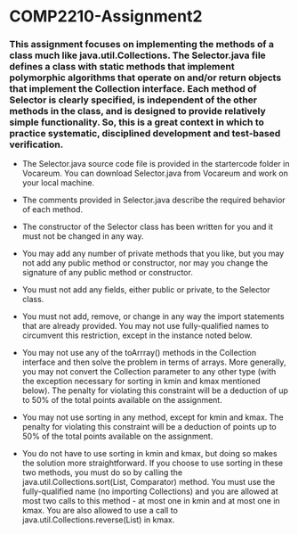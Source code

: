 # COMP2210-Assignment2

### This assignment focuses on implementing the methods of a class much like java.util.Collections. The Selector.java file defines a class with static methods that implement polymorphic algorithms that operate on and/or return objects that implement the Collection interface. Each method of Selector is clearly specified, is independent of the other methods in the class, and is designed to provide relatively simple functionality. So, this is a great context in which to practice systematic, disciplined development and test-based verification.

- The Selector.java source code file is provided in the startercode folder in Vocareum. You can download Selector.java from Vocareum and work on your local machine.

- The comments provided in Selector.java describe the required behavior of each method.

- The constructor of the Selector class has been written for you and it must not be changed in any way.

- You may add any number of private methods that you like, but you may not add any public method or constructor, nor may you change the signature of any public method or constructor.

- You must not add any fields, either public or private, to the Selector class.

- You must not add, remove, or change in any way the import statements that are already provided. You may not use fully-qualified names to circumvent this restriction, except in the instance noted below.

- You may not use any of the toArrray() methods in the Collection interface and then solve the problem in terms of arrays. More generally, you may not convert the Collection parameter to any other type (with the exception necessary for sorting in kmin and kmax mentioned below). The penalty for violating this constraint will be a deduction of up to 50% of the total points available on the assignment.

- You may not use sorting in any method, except for kmin and kmax. The penalty for violating this constraint will be a deduction of points up to 50% of the total points available on the assignment.

- You do not have to use sorting in kmin and kmax, but doing so makes the solution more straightforward. If you choose to use sorting in these two methods, you must do so by calling the java.util.Collections.sort(List, Comparator) method. You must use the fully-qualified name (no importing Collections) and you are allowed at most two calls to this method - at most one in kmin and at most one in kmax. You are also allowed to use a call to java.util.Collections.reverse(List) in kmax.
